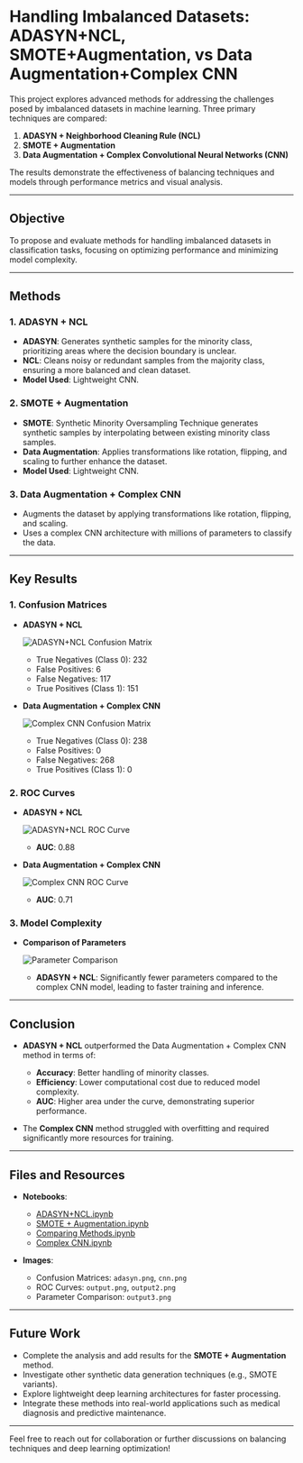 # Handling Imbalanced Datasets: ADASYN+NCL, SMOTE+Augmentation, vs Data Augmentation+Complex CNN

This project explores advanced methods for addressing the challenges posed by imbalanced datasets in machine learning. Three primary techniques are compared:

1. **ADASYN + Neighborhood Cleaning Rule (NCL)**
2. **SMOTE + Augmentation**
3. **Data Augmentation + Complex Convolutional Neural Networks (CNN)**

The results demonstrate the effectiveness of balancing techniques and models through performance metrics and visual analysis.

---

## Objective

To propose and evaluate methods for handling imbalanced datasets in classification tasks, focusing on optimizing performance and minimizing model complexity.

---

## Methods

### 1. **ADASYN + NCL**
   - **ADASYN**: Generates synthetic samples for the minority class, prioritizing areas where the decision boundary is unclear.
   - **NCL**: Cleans noisy or redundant samples from the majority class, ensuring a more balanced and clean dataset.
   - **Model Used**: Lightweight CNN.

### 2. **SMOTE + Augmentation**
   - **SMOTE**: Synthetic Minority Oversampling Technique generates synthetic samples by interpolating between existing minority class samples.
   - **Data Augmentation**: Applies transformations like rotation, flipping, and scaling to further enhance the dataset.
   - **Model Used**: Lightweight CNN.

### 3. **Data Augmentation + Complex CNN**
   - Augments the dataset by applying transformations like rotation, flipping, and scaling.
   - Uses a complex CNN architecture with millions of parameters to classify the data.

---

## Key Results

### 1. Confusion Matrices
   - **ADASYN + NCL**

     ![ADASYN+NCL Confusion Matrix](adasyn.png)

     - True Negatives (Class 0): 232
     - False Positives: 6
     - False Negatives: 117
     - True Positives (Class 1): 151

   - **Data Augmentation + Complex CNN**

     ![Complex CNN Confusion Matrix](cnn.png)

     - True Negatives (Class 0): 238
     - False Positives: 0
     - False Negatives: 268
     - True Positives (Class 1): 0

### 2. ROC Curves
   - **ADASYN + NCL**

     ![ADASYN+NCL ROC Curve](output.png)

     - **AUC**: 0.88

   - **Data Augmentation + Complex CNN**

     ![Complex CNN ROC Curve](output2.png)

     - **AUC**: 0.71

### 3. Model Complexity
   - **Comparison of Parameters**

     ![Parameter Comparison](output3.png)

     - **ADASYN + NCL**: Significantly fewer parameters compared to the complex CNN model, leading to faster training and inference.

---

## Conclusion

- **ADASYN + NCL** outperformed the Data Augmentation + Complex CNN method in terms of:
  - **Accuracy**: Better handling of minority classes.
  - **Efficiency**: Lower computational cost due to reduced model complexity.
  - **AUC**: Higher area under the curve, demonstrating superior performance.

- The **Complex CNN** method struggled with overfitting and required significantly more resources for training.

---

## Files and Resources

- **Notebooks**:
  - [ADASYN+NCL.ipynb](ADASYN+NCL.ipynb)
  - [SMOTE + Augmentation.ipynb](SMOTE+DATA_AUGMENTATION.ipynb)
  - [Comparing Methods.ipynb](comparing.ipynb)
  - [Complex CNN.ipynb](Data_Augmentation+CNN_Complex.ipynb)

- **Images**:
  - Confusion Matrices: `adasyn.png`, `cnn.png`
  - ROC Curves: `output.png`, `output2.png`
  - Parameter Comparison: `output3.png`

---

## Future Work

- Complete the analysis and add results for the **SMOTE + Augmentation** method.
- Investigate other synthetic data generation techniques (e.g., SMOTE variants).
- Explore lightweight deep learning architectures for faster processing.
- Integrate these methods into real-world applications such as medical diagnosis and predictive maintenance.

---

Feel free to reach out for collaboration or further discussions on balancing techniques and deep learning optimization!
